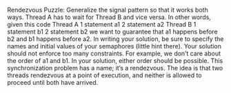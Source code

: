 Rendezvous
Puzzle: Generalize the signal pattern so that it works both ways. Thread A has
to wait for Thread B and vice versa. In other words, given this code
Thread A
1 statement a1
2 statement a2
Thread B
1 statement b1
2 statement b2
we want to guarantee that a1 happens before b2 and b1 happens before a2. In
writing your solution, be sure to specify the names and initial values of your
semaphores (little hint there).
Your solution should not enforce too many constraints. For example, we
don’t care about the order of a1 and b1. In your solution, either order should
be possible.
This synchronization problem has a name; it’s a rendezvous. The idea is
that two threads rendezvous at a point of execution, and neither is allowed to
proceed until both have arrived.
